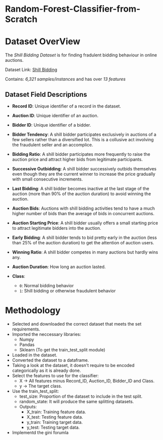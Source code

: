# Random-Forest-Classifier-from-Scratch

# Dataset OverView
The *Shill Bidding Dataset* is for finding fradulent bidding behaviour in online auctions.

Dataset Link: [Shill Bidding](https://archive.ics.uci.edu/dataset/562/shill+bidding+dataset)

Contains: *6,321 samples/instances*  and has over *13 features*

## Dataset Field Descriptions

- **Record ID**: Unique identifier of a record in the dataset.

- **Auction ID**: Unique identifier of an auction.

- **Bidder ID**: Unique identifier of a bidder.

- **Bidder Tendency**: A shill bidder participates exclusively in auctions of a few sellers rather than a diversified lot. This is a collusive act involving the fraudulent seller and an accomplice.

- **Bidding Ratio**: A shill bidder participates more frequently to raise the auction price and attract higher bids from legitimate participants.

- **Successive Outbidding**: A shill bidder successively outbids themselves even though they are the current winner to increase the price gradually with small consecutive increments.

- **Last Bidding**: A shill bidder becomes inactive at the last stage of the auction (more than 90% of the auction duration) to avoid winning the auction.

- **Auction Bids**: Auctions with shill bidding activities tend to have a much higher number of bids than the average of bids in concurrent auctions.

- **Auction Starting Price**: A shill bidder usually offers a small starting price to attract legitimate bidders into the auction.

- **Early Bidding**: A shill bidder tends to bid pretty early in the auction (less than 25% of the auction duration) to get the attention of auction users.

- **Winning Ratio**: A shill bidder competes in many auctions but hardly wins any.

- **Auction Duration**: How long an auction lasted.

- **Class**: 
  - `0`: Normal bidding behavior  
  - `1`: Shill bidding or otherwise fraudulent behavior


# Methodology
- Selected and downloaded the correct dataset that meets the set requirements.
- Imported the neccessary libraries:
  - Numpy
  - Pandas
  - Sklearn (To get the train_test_split module)
- Loaded in the dataset. 
- Converted the dataset to a dataframe.
- Taking a look at the dataset, it doesn't require to be encoded categorically as it is already done. 
- Select the features to use for the classifier:
  - X -> All features minus Record_ID, Auction_ID,	Bidder_ID and Class.
  - y -> The target class.
- Use the train_test_split:
  - test_size: Proportion of the dataset to include in the test split.
  - random_state: It will produce the same splitting datasets.
  - Outputs:
    - X_train: Training feature data.
    - X_test: Testing feature data.
    - y_train: Training target data.
    - y_test: Testing target data.
- Implementd the gini forumla
